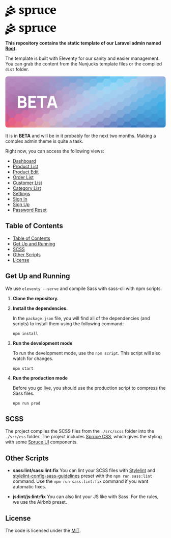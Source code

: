 <p>
  <a href="https://sprucecss.com/#gh-light-mode-only">
    <br/>
    <img src="./.github/spruce-logo-dark.svg" alt="Spruce CSS" width="160">
    <br/>
  </a>
  <a href="https://sprucecss.com/#gh-dark-mode-only">
    <br/>
    <img src="./.github/spruce-logo-light.svg" alt="Spruce CSS" width="160">
    <br/>
  </a>
</p>

**This repository contains the static template of our Laravel admin named [Root](https://root.conedevelopment.com/).**

The template is built with Eleventy for our sanity and easier management. You can grab the content from the Nunjucks template files or the compiled `dist` folder.

<img src="./.github/cover-v3.png" alt="Beta version">

It is in **BETA** and will be in it probably for the next two months. Making a complex admin theme is quite a task.

Right now, you can access the following views:

- [Dashboard](https://root-admin.sprucecss.com/)
- [Product List](https://root-admin.sprucecss.com/products/)
- [Product Edit](https://root-admin.sprucecss.com/product-edit/)
- [Order List](https://root-admin.sprucecss.com/orders/)
- [Customer List](https://root-admin.sprucecss.com/customers/)
- [Category List](https://root-admin.sprucecss.com/categories/)
- [Settings](https://root-admin.sprucecss.com/settings/)
- [Sign In](https://root-admin.sprucecss.com/sign-in/)
- [Sign Up](https://root-admin.sprucecss.com/sign-up/)
- [Password Reset](https://root-admin.sprucecss.com/password-reset/)

## Table of Contents

- [Table of Contents](#table-of-contents)
- [Get Up and Running](#get-up-and-running)
- [SCSS](#scss)
- [Other Scripts](#other-scripts)
- [License](#license)

## Get Up and Running

We use `eleventy --serve` and compile Sass with sass-cli with npm scripts.

1. **Clone the repository.**

2. **Install the dependencies.**

    In the `package.json` file, you will find all of the dependencies (and scripts) to install them using the following command:

    ```shell
    npm install
    ```

3. **Run the development mode**

    To run the development mode, use the `npm script`.   This script will also watch for changes.

    ```shell
    npm start
    ```

4. **Run the production mode**

    Before you go live, you should use the production script to compress the Sass files.

    ```shell
    npm run prod
    ```

## SCSS

The project compiles the SCSS files from the `./src/scss` folder into the `./src/css` folder. The project includes [Spruce CSS](https://sprucecss.com/), which gives the styling with some [Spruce UI](https://sprucecss.com/ui/getting-started/introduction/) components.

## Other Scripts

- **sass:lint/sass:lint:fix** You can lint your SCSS files with [Stylelint](https://stylelint.io/) and [stylelint-config-sass-guidelines](https://github.com/bjankord/stylelint-config-sass-guidelines) preset with the `npm run sass:lint` command. Use the `npm run sass:lint:fix` command if you want automatic fixes.

- **js:lint/js:lint:fix** You can also lint your JS like with Sass. For the rules, we use the Airbnb preset.

## License

The code is licensed under the [MIT](LICENSE).

